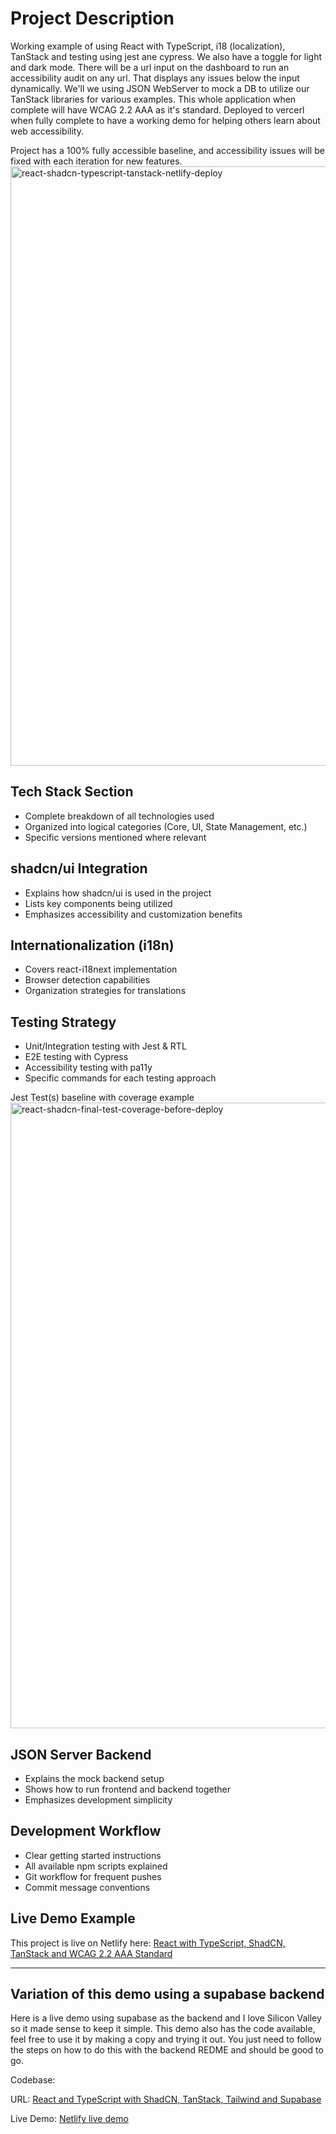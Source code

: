 # Project Description
Working example of using React with TypeScript, i18 (localization), TanStack and testing using jest ane cypress. We also have a toggle for light and dark mode.
There will be a url input on the dashboard to run an accessibility audit on any url. That displays any issues below the input dynamically. 
We'll we using JSON WebServer to mock a DB to utilize our TanStack libraries for various examples. This whole application when complete will have WCAG 2.2 AAA as it's standard. Deployed to vercerl when fully complete to have a working demo for helping others learn about web accessibility.

Project has a 100% fully accessible baseline, and accessibility issues will be fixed with each iteration for new features.
<img width="1605" height="959" alt="react-shadcn-typescript-tanstack-netlify-deploy" src="https://github.com/user-attachments/assets/cd776298-b2ca-4b41-a482-99c1aee6bdeb" />


## **Tech Stack Section**
- Complete breakdown of all technologies used
- Organized into logical categories (Core, UI, State Management, etc.)
- Specific versions mentioned where relevant

## **shadcn/ui Integration**  
- Explains how shadcn/ui is used in the project
- Lists key components being utilized
- Emphasizes accessibility and customization benefits

## **Internationalization (i18n)**
- Covers react-i18next implementation
- Browser detection capabilities
- Organization strategies for translations

## **Testing Strategy**
- Unit/Integration testing with Jest & RTL
- E2E testing with Cypress
- Accessibility testing with pa11y
- Specific commands for each testing approach

Jest Test(s) baseline with coverage example
<img width="710" height="1001" alt="react-shadcn-final-test-coverage-before-deploy" src="https://github.com/user-attachments/assets/769690fe-af5b-440f-8fdb-a07995d0eba9" />

## **JSON Server Backend**
- Explains the mock backend setup
- Shows how to run frontend and backend together
- Emphasizes development simplicity

## **Development Workflow**
- Clear getting started instructions
- All available npm scripts explained
- Git workflow for frequent pushes
- Commit message conventions

## **Live Demo Example**
This project is live on Netlify here: [React with TypeScript, ShadCN, TanStack and WCAG 2.2 AAA Standard](https://react-shadcn-a11y-demo.netlify.app/)

___

## Variation of this demo using a supabase backend
Here is a live demo using supabase as the backend and I love Silicon Valley so it made sense to keep it simple. 
This demo also has the code available, feel free to use it by making a copy and trying it out. 
You just need to follow the steps on how to do this with the backend REDME and should be good to go. 

Codebase:

URL:
[React and TypeScript with ShadCN, TanStack, Tailwind and Supabase](https://github.com/TGrooves-208/react-typescript-shadcn-tanstack-demo/blob/main/README.md)

Live Demo:
[Netlify live demo](https://68fec903d48185fb74d80e73--react-shadcn-a11y-demo.netlify.app/)
